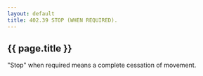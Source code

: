 ```yaml
---
layout: default 
title: 402.39 STOP (WHEN REQUIRED).
---
```


{{ page.title }}
----------------

"Stop" when required means a complete cessation of movement.
